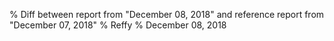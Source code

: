 % Diff between report from "December 08, 2018" and reference report from "December 07, 2018"
% Reffy
% December 08, 2018

